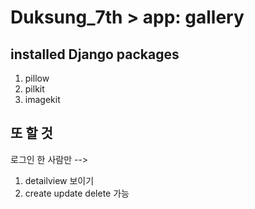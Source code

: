 # Duksung_7th > app: gallery

## installed Django packages

1. pillow
2. pilkit
3. imagekit

## 또 할 것

로그인 한 사람만 --> 
1. detailview 보이기
2. create update delete 가능